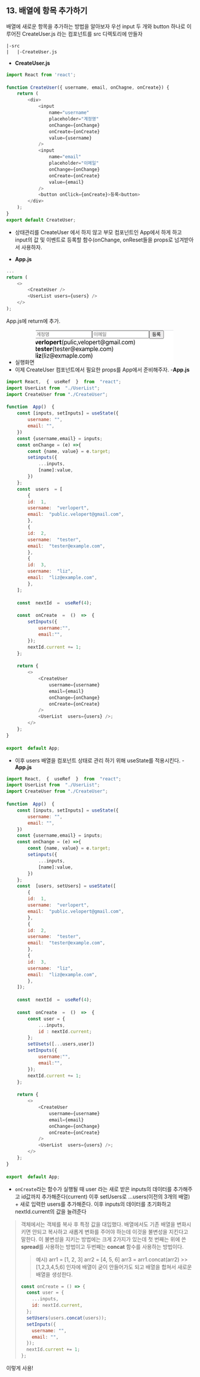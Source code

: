## 13. 배열에 항목 추가하기

배열에 새로운 항목을 추가하는 방법을 알아보자
우선 input 두 개와 button 하나로 이루어진 CreateUser.js 라는 컴포넌트를 src 디렉토리에 만들자

```
|-src
|   |-CreateUser.js
```

- **CreateUser.js**

```javascript
import React from 'react';

function CreateUser({ username, email, onChagne, onCreate}) {
	return (
		<div>
			<input
				name="username"
				placeholder="계정명"
				onChange={onChange}
				onCreate={onCreate}
				value={username}
			/>
			<input
				name="email"
				placeholder="이메일"
				onChange={onChange}
				onCreate={onCreate}
				value={email}
			/>
			<button onClick={onCreate}>등록<button>
		</div>
	);
}
export default CreateUser;
```

- 상태관리를 CreateUser 에서 하지 않고 부모 컴포넌트인 App에서 하게 하고 input의 값 및 이벤트로 등록할 함수(onChange, onReset들을 props로 넘겨받아서 사용하자.

- **App.js**

```javascript
...
return (
	<>
		<CreateUser />
		<UserList users={users} />
	</>
);
```

App.js에 return에 추가.

- 실행화면
  ![image/13_1.png](image/13_1.png)
- 이제 CreateUser 컴포넌트에서 필요한 props를 App에서 준비해주자. -**App.js**

```javascript
import React,  {  useRef  }  from  "react";
import UserList from  "./UserList";
import CreateUser from "./CreateUser";

function  App()  {
	const [inputs, setInputs] = useState({
		username: "",
		email: "",
	})
	const {username,email} = inputs;
	const onChange = (e) =>{
		const {name, value} = e.target;
		setinputs({
			...inputs,
			[name]:value,
		})
	};
	const  users  = [
		{
		id:  1,
		username:  "verlopert",
		email:  "public.velopert@gmail.com",
		},
		{
		id:  2,
		username:  "tester",
		email:  "tester@example.com",
		},
		{
		id:  3,
		username:  "liz",
		email:  "liz@example.com",
		},
	];

	const  nextId  =  useRef(4);

	const  onCreate  =  ()  =>  {
		setInputs({
			username:"",
			email:"",
		});
		nextId.current += 1;
	};

	return {
		<>
			<CreateUser
				username={username}
				email={email}
				onChange={onChange}
				onCreate={onCreate}
			/>
			<UserList  users={users} />;
		</>
	};
}

export  default App;
```

- 이후 users 배열을 컴포넌트 상태로 관리 하기 위해 useState를 적용시킨다. -**App.js**

```javascript
import React,  {  useRef  }  from  "react";
import UserList from  "./UserList";
import CreateUser from "./CreateUser";

function  App()  {
	const [inputs, setInputs] = useState({
		username: "",
		email: "",
	})
	const {username,email} = inputs;
	const onChange = (e) =>{
		const {name, value} = e.target;
		setinputs({
			...inputs,
			[name]:value,
		})
	};
	const  [users, setUsers] = useState([
		{
		id:  1,
		username:  "verlopert",
		email:  "public.velopert@gmail.com",
		},
		{
		id:  2,
		username:  "tester",
		email:  "tester@example.com",
		},
		{
		id:  3,
		username:  "liz",
		email:  "liz@example.com",
		},
	]);

	const  nextId  =  useRef(4);

	const  onCreate  =  ()  =>  {
		const user = {
			...inputs,
			id : nextId.current;
		};
		setUsets([...users,user])
		setInputs({
			username:"",
			email:"",
		});
		nextId.current += 1;
	};

	return {
		<>
			<CreateUser
				username={username}
				email={email}
				onChange={onChange}
				onCreate={onCreate}
			/>
			<UserList  users={users} />;
		</>
	};
}

export  default App;
```

- `onCreate`라는 함수가 실행될 때
  user 라는 새로 받은 inputs의 데이터를 추가해주고 id값까지 추가해준다(current) 이후 setUsers로 ...users(이전의 3개의 배열) + 새로 입력한 users를 추가해준다.
  이후 inputs의 데이터를 초기화하고 nextId.current의 값을 늘려준다

> 객체에서는 객체를 복사 후 특정 값을 대입했다. 배열에서도 기존 배열을 변화시키면 안되고 복사하고 새롭게 변화를 주어야 하는데 이것을 불변성을 지킨다고 말한다. 이 불변성을 지키는 방법에는 크게 2가지가 있는데 첫 번째는 위에 쓴 **spread**를 사용하는 방법이고 두번째는 **concat** 함수를 사용하는 방법이다.
>
> > 예시)
> > arr1 = [1, 2, 3]
> > arr2 = [4, 5, 6]
> > arr3 = arr1.concat(arr2) >> [1,2,3,4,5,6] 인자에 배열이 굳이 안들어가도 되고 배열을 합쳐서 새로운 배열을 생성한다.
>
> ```javascript
> const onCreate = () => {
>   const user = {
>     ...inputs,
>     id: nextId.current,
>   };
>   setUsers(users.concat(users));
>   setInputs({
>     username: "",
>     email: "",
>   });
>   nextId.current += 1;
> };
> ```

이렇게 사용!
